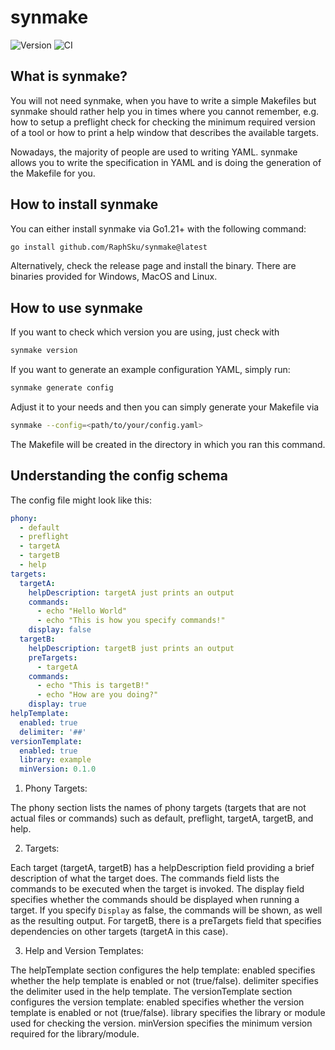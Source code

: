 # synmake
![Version](https://img.shields.io/badge/version-v0.1.1-orange)
![CI](https://github.com/RaphSku/synmake/workflows/Go%20CI/badge.svg)
## What is synmake?
You will not need synmake, when you have to write a simple Makefiles but synmake should rather help you in times where you cannot remember, e.g. how to setup a preflight check for checking the minimum required version of a tool or how to print a help window that describes the available targets. 

Nowadays, the majority of people are used to writing YAML. synmake allows you to write the specification in YAML and is doing the generation of the Makefile for you.

## How to install synmake
You can either install synmake via Go1.21+ with the following command:
```bash
go install github.com/RaphSku/synmake@latest
```

Alternatively, check the release page and install the binary. There are binaries provided for Windows, MacOS and Linux.

## How to use synmake
If you want to check which version you are using, just check with
```bash
synmake version
```
If you want to generate an example configuration YAML, simply run:
```bash
synmake generate config
```
Adjust it to your needs and then you can simply generate your Makefile via
```bash
synmake --config=<path/to/your/config.yaml>
```
The Makefile will be created in the directory in which you ran this command.

## Understanding the config schema
The config file might look like this:
```yaml
phony:
  - default
  - preflight
  - targetA
  - targetB
  - help
targets:
  targetA:
    helpDescription: targetA just prints an output
    commands:
      - echo "Hello World"
      - echo "This is how you specify commands!"
    display: false
  targetB:
    helpDescription: targetB just prints an output
    preTargets:
      - targetA
    commands:
      - echo "This is targetB!"
      - echo "How are you doing?"
    display: true
helpTemplate:
  enabled: true
  delimiter: '##'
versionTemplate:
  enabled: true
  library: example
  minVersion: 0.1.0
```
1. Phony Targets:

The phony section lists the names of phony targets (targets that are not actual files or commands) such as default, preflight, targetA, targetB, and help.

2. Targets:

Each target (targetA, targetB) has a helpDescription field providing a brief description of what the target does.
The commands field lists the commands to be executed when the target is invoked.
The display field specifies whether the commands should be displayed when running a target. If you specify `Display` as false, the commands will be shown, as well as the resulting output.
For targetB, there is a preTargets field that specifies dependencies on other targets (targetA in this case).

3. Help and Version Templates:

The helpTemplate section configures the help template:
enabled specifies whether the help template is enabled or not (true/false).
delimiter specifies the delimiter used in the help template.
The versionTemplate section configures the version template:
enabled specifies whether the version template is enabled or not (true/false).
library specifies the library or module used for checking the version.
minVersion specifies the minimum version required for the library/module.
